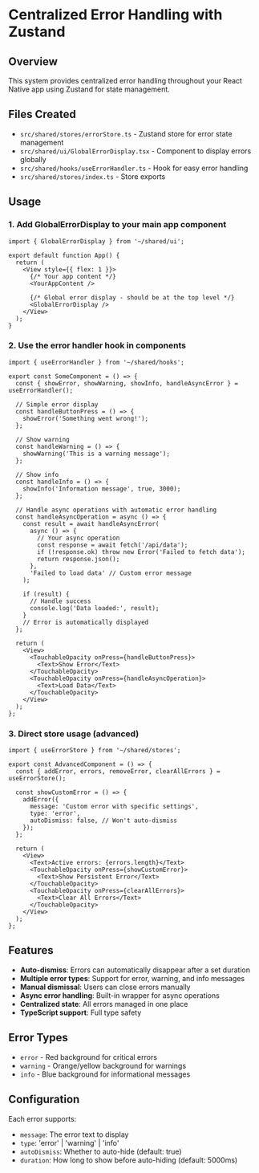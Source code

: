 # Centralized Error Handling with Zustand

## Overview

This system provides centralized error handling throughout your React Native app using Zustand for state management.

## Files Created

- `src/shared/stores/errorStore.ts` - Zustand store for error state management
- `src/shared/ui/GlobalErrorDisplay.tsx` - Component to display errors globally
- `src/shared/hooks/useErrorHandler.ts` - Hook for easy error handling
- `src/shared/stores/index.ts` - Store exports

## Usage

### 1. Add GlobalErrorDisplay to your main app component

```tsx
import { GlobalErrorDisplay } from '~/shared/ui';

export default function App() {
  return (
    <View style={{ flex: 1 }}>
      {/* Your app content */}
      <YourAppContent />

      {/* Global error display - should be at the top level */}
      <GlobalErrorDisplay />
    </View>
  );
}
```

### 2. Use the error handler hook in components

```tsx
import { useErrorHandler } from '~/shared/hooks';

export const SomeComponent = () => {
  const { showError, showWarning, showInfo, handleAsyncError } = useErrorHandler();

  // Simple error display
  const handleButtonPress = () => {
    showError('Something went wrong!');
  };

  // Show warning
  const handleWarning = () => {
    showWarning('This is a warning message');
  };

  // Show info
  const handleInfo = () => {
    showInfo('Information message', true, 3000);
  };

  // Handle async operations with automatic error handling
  const handleAsyncOperation = async () => {
    const result = await handleAsyncError(
      async () => {
        // Your async operation
        const response = await fetch('/api/data');
        if (!response.ok) throw new Error('Failed to fetch data');
        return response.json();
      },
      'Failed to load data' // Custom error message
    );

    if (result) {
      // Handle success
      console.log('Data loaded:', result);
    }
    // Error is automatically displayed
  };

  return (
    <View>
      <TouchableOpacity onPress={handleButtonPress}>
        <Text>Show Error</Text>
      </TouchableOpacity>
      <TouchableOpacity onPress={handleAsyncOperation}>
        <Text>Load Data</Text>
      </TouchableOpacity>
    </View>
  );
};
```

### 3. Direct store usage (advanced)

```tsx
import { useErrorStore } from '~/shared/stores';

export const AdvancedComponent = () => {
  const { addError, errors, removeError, clearAllErrors } = useErrorStore();

  const showCustomError = () => {
    addError({
      message: 'Custom error with specific settings',
      type: 'error',
      autoDismiss: false, // Won't auto-dismiss
    });
  };

  return (
    <View>
      <Text>Active errors: {errors.length}</Text>
      <TouchableOpacity onPress={showCustomError}>
        <Text>Show Persistent Error</Text>
      </TouchableOpacity>
      <TouchableOpacity onPress={clearAllErrors}>
        <Text>Clear All Errors</Text>
      </TouchableOpacity>
    </View>
  );
};
```

## Features

- **Auto-dismiss**: Errors can automatically disappear after a set duration
- **Multiple error types**: Support for error, warning, and info messages
- **Manual dismissal**: Users can close errors manually
- **Async error handling**: Built-in wrapper for async operations
- **Centralized state**: All errors managed in one place
- **TypeScript support**: Full type safety

## Error Types

- `error` - Red background for critical errors
- `warning` - Orange/yellow background for warnings
- `info` - Blue background for informational messages

## Configuration

Each error supports:

- `message`: The error text to display
- `type`: 'error' | 'warning' | 'info'
- `autoDismiss`: Whether to auto-hide (default: true)
- `duration`: How long to show before auto-hiding (default: 5000ms)

